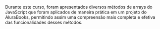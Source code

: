 <p>Durante este curso, foram apresentados diversos métodos de arrays do JavaScript que foram aplicados de maneira prática em um projeto do AluraBooks, permitindo assim uma compreensão mais completa e efetiva das funcionalidades desses métodos.</p>
